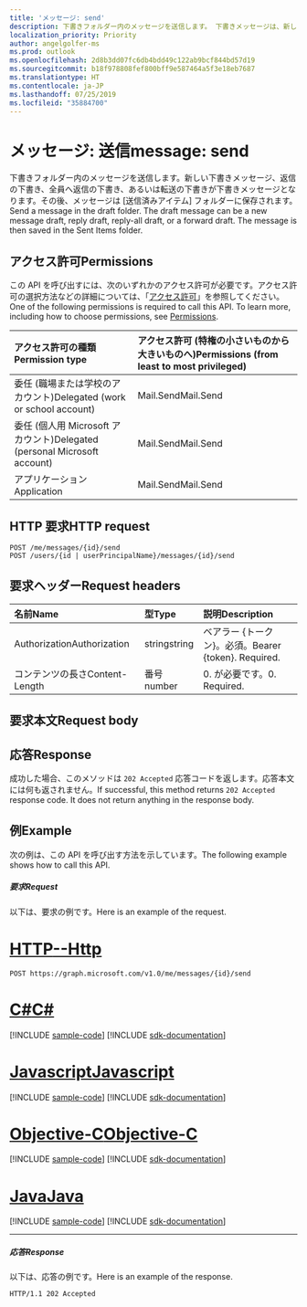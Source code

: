 ```yaml
---
title: 'メッセージ: send'
description: 下書きフォルダー内のメッセージを送信します。 下書きメッセージは、新しい下書きメッセージ、返信の下書き、全員へ返信の下書き、あるいは
localization_priority: Priority
author: angelgolfer-ms
ms.prod: outlook
ms.openlocfilehash: 2d8b3dd07fc6db4bdd49c122ab9bcf844bd57d19
ms.sourcegitcommit: b18f978808fef800bff9e587464a5f3e18eb7687
ms.translationtype: HT
ms.contentlocale: ja-JP
ms.lasthandoff: 07/25/2019
ms.locfileid: "35884700"
---
```

# <a name="message-send"></a><span data-ttu-id="ea753-104">メッセージ: 送信</span><span class="sxs-lookup"><span data-stu-id="ea753-104">message: send</span></span>

<span data-ttu-id="ea753-p102">下書きフォルダー内のメッセージを送信します。新しい下書きメッセージ、返信の下書き、全員へ返信の下書き、あるいは転送の下書きが下書きメッセージとなります。その後、メッセージは [送信済みアイテム] フォルダーに保存されます。</span><span class="sxs-lookup"><span data-stu-id="ea753-p102">Send a message in the draft folder. The draft message can be a new message draft, reply draft, reply-all draft, or a forward draft. The message is then saved in the Sent Items folder.</span></span>

## <a name="permissions"></a><span data-ttu-id="ea753-108">アクセス許可</span><span class="sxs-lookup"><span data-stu-id="ea753-108">Permissions</span></span>

<span data-ttu-id="ea753-p103">この API を呼び出すには、次のいずれかのアクセス許可が必要です。アクセス許可の選択方法などの詳細については、「[アクセス許可](/graph/permissions-reference)」を参照してください。</span><span class="sxs-lookup"><span data-stu-id="ea753-p103">One of the following permissions is required to call this API. To learn more, including how to choose permissions, see [Permissions](/graph/permissions-reference).</span></span>

|<span data-ttu-id="ea753-111">アクセス許可の種類</span><span class="sxs-lookup"><span data-stu-id="ea753-111">Permission type</span></span>      | <span data-ttu-id="ea753-112">アクセス許可 (特権の小さいものから大きいものへ)</span><span class="sxs-lookup"><span data-stu-id="ea753-112">Permissions (from least to most privileged)</span></span>              |
|:--------------------|:---------------------------------------------------------|
|<span data-ttu-id="ea753-113">委任 (職場または学校のアカウント)</span><span class="sxs-lookup"><span data-stu-id="ea753-113">Delegated (work or school account)</span></span> | <span data-ttu-id="ea753-114">Mail.Send</span><span class="sxs-lookup"><span data-stu-id="ea753-114">Mail.Send</span></span>    |
|<span data-ttu-id="ea753-115">委任 (個人用 Microsoft アカウント)</span><span class="sxs-lookup"><span data-stu-id="ea753-115">Delegated (personal Microsoft account)</span></span> | <span data-ttu-id="ea753-116">Mail.Send</span><span class="sxs-lookup"><span data-stu-id="ea753-116">Mail.Send</span></span>    |
|<span data-ttu-id="ea753-117">アプリケーション</span><span class="sxs-lookup"><span data-stu-id="ea753-117">Application</span></span> | <span data-ttu-id="ea753-118">Mail.Send</span><span class="sxs-lookup"><span data-stu-id="ea753-118">Mail.Send</span></span> |

## <a name="http-request"></a><span data-ttu-id="ea753-119">HTTP 要求</span><span class="sxs-lookup"><span data-stu-id="ea753-119">HTTP request</span></span>

<!-- { "blockType": "ignored" } -->

```http
POST /me/messages/{id}/send
POST /users/{id | userPrincipalName}/messages/{id}/send
```

## <a name="request-headers"></a><span data-ttu-id="ea753-120">要求ヘッダー</span><span class="sxs-lookup"><span data-stu-id="ea753-120">Request headers</span></span>

| <span data-ttu-id="ea753-121">名前</span><span class="sxs-lookup"><span data-stu-id="ea753-121">Name</span></span>       | <span data-ttu-id="ea753-122">型</span><span class="sxs-lookup"><span data-stu-id="ea753-122">Type</span></span> | <span data-ttu-id="ea753-123">説明</span><span class="sxs-lookup"><span data-stu-id="ea753-123">Description</span></span>|
|:---------------|:--------|:----------|
| <span data-ttu-id="ea753-124">Authorization</span><span class="sxs-lookup"><span data-stu-id="ea753-124">Authorization</span></span>  | <span data-ttu-id="ea753-125">string</span><span class="sxs-lookup"><span data-stu-id="ea753-125">string</span></span>  | <span data-ttu-id="ea753-p104">ベアラー {トークン}。必須。</span><span class="sxs-lookup"><span data-stu-id="ea753-p104">Bearer {token}. Required.</span></span> |
| <span data-ttu-id="ea753-128">コンテンツの長さ</span><span class="sxs-lookup"><span data-stu-id="ea753-128">Content-Length</span></span> | <span data-ttu-id="ea753-129">番号</span><span class="sxs-lookup"><span data-stu-id="ea753-129">number</span></span> | <span data-ttu-id="ea753-130">0. が必要です。</span><span class="sxs-lookup"><span data-stu-id="ea753-130">0. Required.</span></span> |

## <a name="request-body"></a><span data-ttu-id="ea753-131">要求本文</span><span class="sxs-lookup"><span data-stu-id="ea753-131">Request body</span></span>

## <a name="response"></a><span data-ttu-id="ea753-132">応答</span><span class="sxs-lookup"><span data-stu-id="ea753-132">Response</span></span>

<span data-ttu-id="ea753-p105">成功した場合、このメソッドは `202 Accepted` 応答コードを返します。応答本文には何も返されません。</span><span class="sxs-lookup"><span data-stu-id="ea753-p105">If successful, this method returns `202 Accepted` response code. It does not return anything in the response body.</span></span>

## <a name="example"></a><span data-ttu-id="ea753-135">例</span><span class="sxs-lookup"><span data-stu-id="ea753-135">Example</span></span>

<span data-ttu-id="ea753-136">次の例は、この API を呼び出す方法を示しています。</span><span class="sxs-lookup"><span data-stu-id="ea753-136">The following example shows how to call this API.</span></span>

##### <a name="request"></a><span data-ttu-id="ea753-137">要求</span><span class="sxs-lookup"><span data-stu-id="ea753-137">Request</span></span>

<span data-ttu-id="ea753-138">以下は、要求の例です。</span><span class="sxs-lookup"><span data-stu-id="ea753-138">Here is an example of the request.</span></span>

# <a name="httptabhttp"></a>[<span data-ttu-id="ea753-139">HTTP</span><span class="sxs-lookup"><span data-stu-id="ea753-139">--Http</span></span>](#tab/http)
<!-- {
  "blockType": "request",
  "name": "message_send"
}-->

```http
POST https://graph.microsoft.com/v1.0/me/messages/{id}/send
```
# <a name="ctabcsharp"></a>[<span data-ttu-id="ea753-140">C#</span><span class="sxs-lookup"><span data-stu-id="ea753-140">C#</span></span>](#tab/csharp)
[!INCLUDE [sample-code](../includes/snippets/csharp/message-send-csharp-snippets.md)]
[!INCLUDE [sdk-documentation](../includes/snippets/snippets-sdk-documentation-link.md)]

# <a name="javascripttabjavascript"></a>[<span data-ttu-id="ea753-141">Javascript</span><span class="sxs-lookup"><span data-stu-id="ea753-141">Javascript</span></span>](#tab/javascript)
[!INCLUDE [sample-code](../includes/snippets/javascript/message-send-javascript-snippets.md)]
[!INCLUDE [sdk-documentation](../includes/snippets/snippets-sdk-documentation-link.md)]

# <a name="objective-ctabobjc"></a>[<span data-ttu-id="ea753-142">Objective-C</span><span class="sxs-lookup"><span data-stu-id="ea753-142">Objective-C</span></span>](#tab/objc)
[!INCLUDE [sample-code](../includes/snippets/objc/message-send-objc-snippets.md)]
[!INCLUDE [sdk-documentation](../includes/snippets/snippets-sdk-documentation-link.md)]

# <a name="javatabjava"></a>[<span data-ttu-id="ea753-143">Java</span><span class="sxs-lookup"><span data-stu-id="ea753-143">Java</span></span>](#tab/java)
[!INCLUDE [sample-code](../includes/snippets/java/message-send-java-snippets.md)]
[!INCLUDE [sdk-documentation](../includes/snippets/snippets-sdk-documentation-link.md)]

---


##### <a name="response"></a><span data-ttu-id="ea753-144">応答</span><span class="sxs-lookup"><span data-stu-id="ea753-144">Response</span></span>

<span data-ttu-id="ea753-145">以下は、応答の例です。</span><span class="sxs-lookup"><span data-stu-id="ea753-145">Here is an example of the response.</span></span>
<!-- {
  "blockType": "response",
  "truncated": true
} -->

```http
HTTP/1.1 202 Accepted
```

<!-- uuid: 8fcb5dbc-d5aa-4681-8e31-b001d5168d79
2015-10-25 14:57:30 UTC -->
<!-- {
  "type": "#page.annotation",
  "description": "message: send",
  "keywords": "",
  "section": "documentation",
  "tocPath": "",
  "suppressions": [
  ]
}-->
